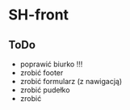 # SH-front

## ToDo
- poprawić biurko !!!
- zrobić footer 
- zrobić formularz (z nawigacją) 
- zrobić pudełko 
- zrobić 

